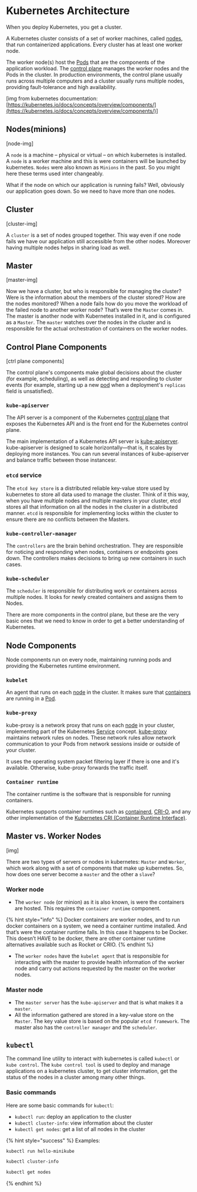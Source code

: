 # Kubernetes Architecture

When you deploy Kubernetes, you get a cluster.

A Kubernetes cluster consists of a set of worker machines, called [nodes](https://kubernetes.io/docs/concepts/architecture/nodes/), that run containerized applications. Every cluster has at least one worker node.

The worker node(s) host the [Pods](https://kubernetes.io/docs/concepts/workloads/pods/) that are the components of the application workload. The [control plane](https://kubernetes.io/docs/reference/glossary/?all=true#term-control-plane) manages the worker nodes and the Pods in the cluster. In production environments, the control plane usually runs across multiple computers and a cluster usually runs multiple nodes, providing fault-tolerance and high availability.

\[img from kubernetes documentation: [https://kubernetes.io/docs/concepts/overview/components/](https://kubernetes.io/docs/concepts/overview/components/)]

## Nodes(minions)

\[node-img]

A `node` is a machine – physical or virtual – on which kubernetes is installed. A `node` is a worker machine and this is were containers will be launched by kubernetes. `Nodes` were also known as `Minions` in the past. So you might here these terms used inter changeably.

What if the node on which our application is running fails? Well, obviously our application goes down. So we need to have more than one nodes.

## Cluster

\[cluster-img]

A `cluster` is a set of nodes grouped together. This way even if one node fails we have our application still accessible from the other nodes. Moreover having multiple nodes helps in sharing load as well.

## Master

\[master-img]

Now we have a cluster, but who is responsible for managing the cluster? Were is the information about the members of the cluster stored? How are the nodes monitored? When a node fails how do you move the workload of the failed node to another worker node? That’s were the `Master` comes in. The master is another node with Kubernetes installed in it, and is configured as a `Master`. The `master` watches over the nodes in the cluster and is responsible for the actual orchestration of containers on the worker nodes.

## Control Plane Components

\[ctrl plane components]

The control plane's components make global decisions about the cluster (for example, scheduling), as well as detecting and responding to cluster events (for example, starting up a new [pod](https://kubernetes.io/docs/concepts/workloads/pods/) when a deployment's `replicas` field is unsatisfied).

### `kube-apiserver`

The API server is a component of the Kubernetes [control plane](https://kubernetes.io/docs/reference/glossary/?all=true#term-control-plane) that exposes the Kubernetes API and is the front end for the Kubernetes control plane.

The main implementation of a Kubernetes API server is [kube-apiserver](https://kubernetes.io/docs/reference/generated/kube-apiserver/). kube-apiserver is designed to scale horizontally—that is, it scales by deploying more instances. You can run several instances of kube-apiserver and balance traffic between those instancesr.

### `etcd` service

The `etcd key store` is a distributed reliable key-value store used by kubernetes to store all data used to manage the cluster. Think of it this way, when you have multiple nodes and multiple masters in your cluster, etcd stores all that information on all the nodes in the cluster in a distributed manner. `etcd` is responsible for implementing locks within the cluster to ensure there are no conflicts between the Masters.

### `kube-controller-manager`

The `controllers` are the brain behind orchestration. They are responsible for noticing and responding when nodes, containers or endpoints goes down. The controllers makes decisions to bring up new containers in such cases.

### `kube-scheduler`

The `scheduler` is responsible for distributing work or containers across multiple nodes. It looks for newly created containers and assigns them to Nodes.

There are more components in the control plane, but these are the very basic ones that we need to know in order to get a better understanding of Kubernetes.

## Node Components

Node components run on every node, maintaining running pods and providing the Kubernetes runtime environment.

### `kubelet`

An agent that runs on each [node](https://kubernetes.io/docs/concepts/architecture/nodes/) in the cluster. It makes sure that [containers](https://kubernetes.io/docs/concepts/containers/) are running in a [Pod](https://kubernetes.io/docs/concepts/workloads/pods/).

### `kube-proxy`

kube-proxy is a network proxy that runs on each [node](https://kubernetes.io/docs/concepts/architecture/nodes/) in your cluster, implementing part of the Kubernetes [Service](https://kubernetes.io/docs/concepts/services-networking/service/) concept. [kube-proxy](https://kubernetes.io/docs/reference/command-line-tools-reference/kube-proxy/) maintains network rules on nodes. These network rules allow network communication to your Pods from network sessions inside or outside of your cluster.

It uses the operating system packet filtering layer if there is one and it's available. Otherwise, kube-proxy forwards the traffic itself.

### `Container runtime`

The container runtime is the software that is responsible for running containers.

Kubernetes supports container runtimes such as [containerd](https://containerd.io/docs/), [CRI-O](https://cri-o.io/#what-is-cri-o), and any other implementation of the [Kubernetes CRI (Container Runtime Interface)](https://github.com/kubernetes/community/blob/master/contributors/devel/sig-node/container-runtime-interface.md).

## Master vs. Worker Nodes

\[img]

There are two types of servers or nodes in kubernetes: `Master` and `Worker`, which work along with a set of components that make up kubernetes. So, how does one server become a `master` and the other a `slave`?

### Worker node

* The `worker node` (or minion) as it is also known, is were the containers are hosted. This requires the `container runtime` component.

{% hint style="info" %}
Docker containers are worker nodes, and to run docker containers on a system, we need a container runtime installed. And that’s were the container runtime falls. In this case it happens to be Docker. This doesn’t HAVE to be docker, there are other container runtime alternatives available such as Rocket or CRIO.
{% endhint %}

* The `worker nodes` have the `kubelet agent` that is responsible for interacting with the master to provide health information of the worker node and carry out actions requested by the master on the worker nodes.

### Master node

* The `master server` has the `kube-apiserver` and that is what makes it a `master`.
* All the information gathered are stored in a key-value store on the `Master`. The key value store is based on the popular `etcd framework`. The master also has the `controller manager` and the `scheduler`.

## `kubectl`

The command line utility to interact with kubernetes is called `kubectl` or `kube control`. The `kube control tool` is used to deploy and manage applications on a kubernetes cluster, to get cluster information, get the status of the nodes in a cluster among many other things.

### Basic commands

Here are some basic commands for `kubectl`:

* `kubectl run`: deploy an application to the cluster
* `kubectl cluster-info`: view information about the cluster
* `kubectl get nodes`: get a list of all nodes in the cluster

{% hint style="success" %}
Examples:

```bash
kubectl run hello-minikube
```

```bash
kubectl cluster-info
```

```bash
kubectl get nodes
```
{% endhint %}

